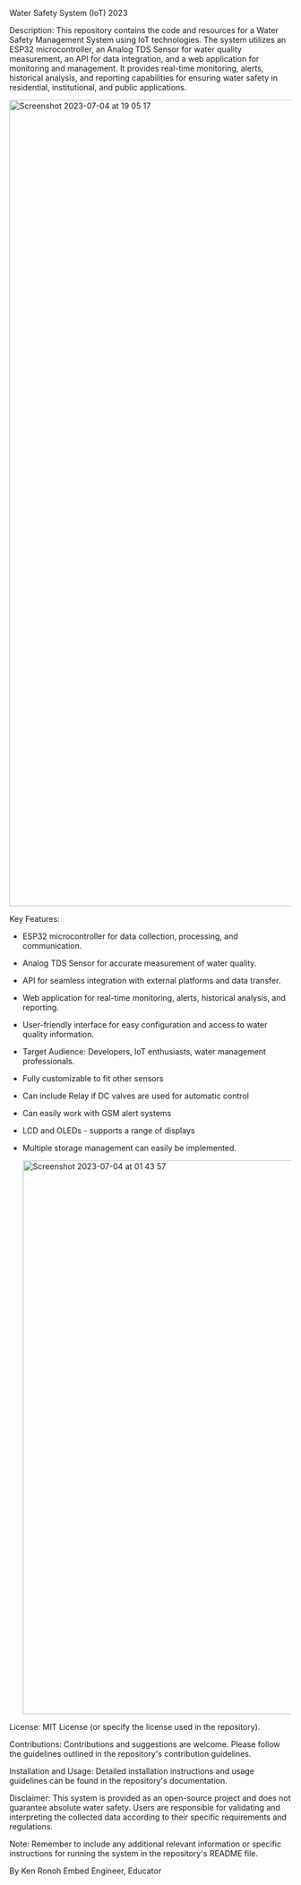 Water Safety System (IoT) 2023 

Description: This repository contains the code and resources for a Water Safety Management System using IoT technologies. The system utilizes an ESP32 microcontroller, an Analog TDS Sensor for water quality measurement, an API for data integration, and a web application for monitoring and management. It provides real-time monitoring, alerts, historical analysis, and reporting capabilities for ensuring water safety in residential, institutional, and public applications.

<img width="1440" alt="Screenshot 2023-07-04 at 19 05 17" src="https://github.com/Kenny254/ESP32-MYSQL-2023/assets/22868045/65933a62-c9c5-4908-bfec-996955fd5856">

Key Features:

- ESP32 microcontroller for data collection, processing, and communication.
- Analog TDS Sensor for accurate measurement of water quality.
- API for seamless integration with external platforms and data transfer.
- Web application for real-time monitoring, alerts, historical analysis, and reporting.
- User-friendly interface for easy configuration and access to water quality information.
- Target Audience: Developers, IoT enthusiasts, water management professionals.
- Fully customizable to fit other sensors
- Can include Relay if DC valves are used for automatic control
- Can easily work with GSM alert systems
- LCD and OLEDs - supports a range of displays
- Multiple storage management can easily be implemented.

  <img width="989" alt="Screenshot 2023-07-04 at 01 43 57" src="https://github.com/Kenny254/ESP32-MYSQL-2023/assets/22868045/9a0cd421-3852-450f-a6e1-fbe32f9e6905">


License: MIT License (or specify the license used in the repository).

Contributions: Contributions and suggestions are welcome. Please follow the guidelines outlined in the repository's contribution guidelines.

Installation and Usage: Detailed installation instructions and usage guidelines can be found in the repository's documentation.

Disclaimer: This system is provided as an open-source project and does not guarantee absolute water safety. Users are responsible for validating and interpreting the collected data according to their specific requirements and regulations.

Note: Remember to include any additional relevant information or specific instructions for running the system in the repository's README file.


By 
Ken Ronoh
Embed Engineer, Educator
